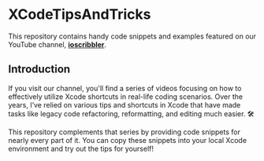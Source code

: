 # XCodeTipsAndTricks

This repository contains handy code snippets and examples featured on our YouTube channel, <a href="https://www.youtube.com/@ioscribbler/videos" target="_blank"><b>ioscribbler</b></a>.

## Introduction

If you visit our channel, you'll find a series of videos focusing on how to effectively utilize Xcode shortcuts in real-life coding scenarios. Over the years, I’ve relied on various tips and shortcuts in Xcode that have made tasks like legacy code refactoring, reformatting, and editing much easier. 🛠️

This repository complements that series by providing code snippets for nearly every part of it. You can copy these snippets into your local Xcode environment and try out the tips for yourself!
